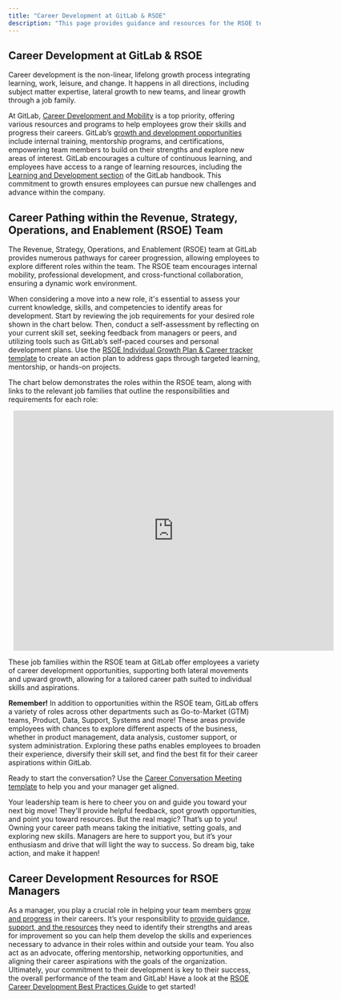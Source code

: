 ```yaml
---
title: "Career Development at GitLab & RSOE"
description: "This page provides guidance and resources for the RSOE team related to Growth & Development"
---
```

## Career Development at GitLab & RSOE

Career development is the non-linear, lifelong growth process integrating learning, work, leisure, and change. It happens in all directions, including subject matter expertise, lateral growth to new teams, and linear growth through a job family.

At GitLab, [Career Development and Mobility](/handbook/people-group/learning-and-development/career-development/) is a top priority, offering various resources and programs to help employees grow their skills and progress their careers. GitLab’s [growth and development opportunities](/handbook/people-group/learning-and-development/career-development/#career-growth-opportunities) include internal training, mentorship programs, and certifications, empowering team members to build on their strengths and explore new areas of interest. GitLab encourages a culture of continuous learning, and employees have access to a range of learning resources, including the [Learning and Development section](/handbook/people-group/learning-and-development/) of the GitLab handbook. This commitment to growth ensures employees can pursue new challenges and advance within the company.

## Career Pathing within the Revenue, Strategy, Operations, and Enablement (RSOE) Team

The Revenue, Strategy, Operations, and Enablement (RSOE) team at GitLab provides numerous pathways for career progression, allowing employees to explore different roles within the team. The RSOE team encourages internal mobility, professional development, and cross-functional collaboration, ensuring a dynamic work environment.

When considering a move into a new role, it's essential to assess your current knowledge, skills, and competencies to identify areas for development. Start by reviewing the job requirements for your desired role shown in the chart below. Then, conduct a self-assessment by reflecting on your current skill set, seeking feedback from managers or peers, and utilizing tools such as GitLab’s self-paced courses and personal development plans. Use the [RSOE Individual Growth Plan & Career tracker template](https://docs.google.com/spreadsheets/d/1J6LrCN7-Z8sc2SAFPAPTKrwejJJE9onQ1iHUmW2DfHA/edit?gid=336501902#gid=336501902) to create an action plan to address gaps through targeted learning, mentorship, or hands-on projects.

The chart below demonstrates the roles within the RSOE team, along with links to the relevant job families that outline the responsibilities and requirements for each role:

<div style="width: 640px; height: 480px; margin: 10px; position: relative;">
  <iframe allowfullscreen frameborder="0" style="width:640px; height:480px" src="https://lucid.app/documents/embedded/09d696fb-4c88-447a-9e01-30524f55cdd0" id="PSUe4CHRXUyN"></iframe>
</div>

These job families within the RSOE team at GitLab offer employees a variety of career development opportunities, supporting both lateral movements and upward growth, allowing for a tailored career path suited to individual skills and aspirations.

**Remember!** In addition to opportunities within the RSOE team, GitLab offers a variety of roles across other departments such as Go-to-Market (GTM) teams, Product, Data, Support, Systems and more! These areas provide employees with chances to explore different aspects of the business, whether in product management, data analysis, customer support, or system administration. Exploring these paths enables employees to broaden their experience, diversify their skill set, and find the best fit for their career aspirations within GitLab.

Ready to start the conversation? Use the [Career Conversation Meeting template](https://docs.google.com/document/d/1Fqxoxl0LgCrjUD3_FR6FiufPqBM3R-dbbVs39JAOUrc/edit?tab=t.0) to help you and your manager get aligned.

Your leadership team is here to cheer you on and guide you toward your next big move! They'll provide helpful feedback, spot growth opportunities, and point you toward resources. But the real magic? That’s up to you! Owning your career path means taking the initiative, setting goals, and exploring new skills. Managers are here to support you, but it’s your enthusiasm and drive that will light the way to success. So dream big, take action, and make it happen!

## Career Development Resources for RSOE Managers

As a manager, you play a crucial role in helping your team members [grow and progress](/handbook/people-group/learning-and-development/career-development/#manager-responsibilities) in their careers. It’s your responsibility to [provide guidance, support, and the resources](/handbook/people-group/learning-and-development/career-development/#recomendations-for-managers-to-support-the-learning-of-team-members) they need to identify their strengths and areas for improvement so you can help them develop the skills and experiences necessary to advance in their roles within and outside your team. You also act as an advocate, offering mentorship, networking opportunities, and aligning their career aspirations with the goals of the organization. Ultimately, your commitment to their development is key to their success, the overall performance of the team and GitLab! Have a look at the [RSOE Career Development Best Practices Guide](https://docs.google.com/document/d/13gvILCumR6-kPeOo3WZNn5114vlZ2DAYDQBjoTGNfX0/edit?tab=t.0) to get started!
